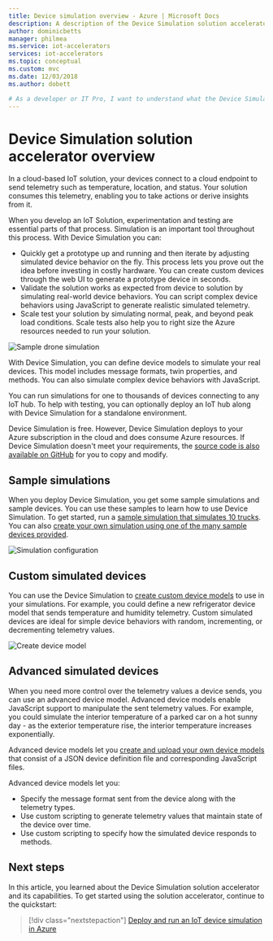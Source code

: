 ```yaml
---
title: Device simulation overview - Azure | Microsoft Docs
description: A description of the Device Simulation solution accelerator and its capabilities.
author: dominicbetts
manager: philmea
ms.service: iot-accelerators
services: iot-accelerators
ms.topic: conceptual
ms.custom: mvc
ms.date: 12/03/2018
ms.author: dobett

# As a developer or IT Pro, I want to understand what the Device Simulation solution accelerator is so that I can understand if it can help me test my IoT solution.
---
```


# Device Simulation solution accelerator overview

In a cloud-based IoT solution, your devices connect to a cloud endpoint to send telemetry such as temperature, location, and status. Your solution consumes this telemetry, enabling you to take actions or derive insights from it.

When you develop an IoT Solution, experimentation and testing are essential parts of that process. Simulation is an important tool throughout this process. With Device Simulation you can:

* Quickly get a prototype up and running and then iterate by adjusting simulated device behavior on the fly. This process lets you prove out the idea before investing in costly hardware. You can create custom devices through the web UI to generate a prototype device in seconds.
* Validate the solution works as expected from device to solution by simulating real-world device behaviors. You can script complex device behaviors using JavaScript to generate realistic simulated telemetry.
* Scale test your solution by simulating normal, peak, and beyond peak load conditions. Scale tests also help you to right size the Azure resources needed to run your solution.

![Sample drone simulation](media/iot-accelerators-device-simulation-overview/dronesimulation.png)

With Device Simulation, you can define device models to simulate your real devices. This model includes message formats, twin properties, and methods. You can also simulate complex device behaviors with JavaScript.

You can run simulations for one to thousands of devices connecting to any IoT hub. To help with testing, you can optionally deploy an IoT hub along with Device Simulation for a standalone environment.

Device Simulation is free. However, Device Simulation deploys to your Azure subscription in the cloud and does consume Azure resources. If Device Simulation doesn't meet your requirements, the [source code is also available on GitHub](https://github.com/Azure/device-simulation-dotnet) for you to copy and modify.

## Sample simulations

When you deploy Device Simulation, you get some sample simulations and sample devices. You can use these samples to learn how to use Device Simulation. To get started, run a [sample simulation that simulates 10 trucks](quickstart-device-simulation-deploy.md). You can also [create your own simulation using one of the many sample devices provided](iot-accelerators-device-simulation-create-simulation.md).

![Simulation configuration](media/iot-accelerators-device-simulation-overview/SampleSimulation.png)

## Custom simulated devices

You can use the Device Simulation to [create custom device models](iot-accelerators-device-simulation-create-custom-device.md) to use in your simulations. For example, you could define a new refrigerator device model that sends temperature and humidity telemetry. Custom simulated devices are ideal for simple device behaviors with random, incrementing, or decrementing telemetry values.

![Create device model](media/iot-accelerators-device-simulation-overview/adddevicemodel.png)

## Advanced simulated devices

When you need more control over the telemetry values a device sends, you can use an advanced device model. Advanced device models enable JavaScript support to manipulate the sent telemetry values. For example, you could simulate the interior temperature of a parked car on a hot sunny day - as the exterior temperature rise, the interior temperature increases exponentially.

Advanced device models let you [create and upload your own device models](iot-accelerators-device-simulation-advanced-device.md) that consist of a JSON device definition file and corresponding JavaScript files.

Advanced device models let you:

* Specify the message format sent from the device along with the telemetry types.
* Use custom scripting to generate telemetry values that maintain state of the device over time.
* Use custom scripting to specify how the simulated device responds to methods.

## Next steps

In this article, you learned about the Device Simulation solution accelerator and its capabilities. To get started using the solution accelerator, continue to the quickstart:

> [!div class="nextstepaction"]
> [Deploy and run an IoT device simulation in Azure](quickstart-device-simulation-deploy.md)
